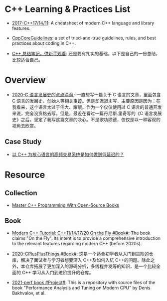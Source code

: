 # C++ Learning & Practices List

- [2017-C++17/14/11](https://parg.co/b1f): A cheatsheet of modern C++ language and library features.

- [CppCoreGuidelines](https://github.com/isocpp/CppCoreGuidelines): a set of tried-and-true guidelines, rules, and best practices about coding in C++.

- [C++ 总结笔记，供新手观看](https://zhuanlan.zhihu.com/p/30996101): 还是要有扎实的基础。以下是自己的一份总结，比较适合自己。

# Overview

- [2020-C 语言发展史的点点滴滴 ](https://mp.weixin.qq.com/s/rJVEKjxIrfiV-nSluvXZVg): 一直想写一篇关于 C 语言的文章，里面包含 C 语言的发展史、创始人等相关事迹。但是却迟迟未写，主要原因是因为：在我看来，这个语言太过于伟大、耀眼。作为一个仅仅使用过 C 语言的普通开发来说，完全没资格去写。但是，最近在看过一篇丹尼斯.里奇写的《C 语言发展史》之后，坚定了我写这篇文章的决心。不是歌功颂德，仅仅是以一种客观的视角去欣赏。

## Case Study

- [以 C++ 为核心语言的高频交易系统是如何做到低延迟的？](https://www.zhihu.com/question/23185359/answer/137034841)

# Resource

## Collection

- [Master C++ Programming With Open-Source Books](https://www.ossblog.org/master-c-programming-with-open-source-books/)

## Book

- [Modern C++ Tutorial: C++11/14/17/20 On the Fly #Book#](https://github.com/changkun/modern-cpp-tutorial): The book claims "On the Fly". Its intent is to provide a comprehensive introduction to the relevant features regarding modern C++ (before 2020s).

- [2020-CPlusPlusThings #Book#](https://github.com/Light-City/CPlusPlusThings): 这是一个适合初学者从入门到进阶的仓库，解决了面试者与学习者想要深入 C++及如何入坑 C++的问题。除此之外，本仓库拓展了更加深入的源码分析，多线程并发等的知识，是一个比较全面的 C++ 学习从入门到进阶提升的仓库。

- [2021-perf book #Project#](https://github.com/dendibakh/perf-book): This is a repository with source files of the book "Performance Analysis and Tuning on Modern CPU" by Denis Bakhvalov, et al.
